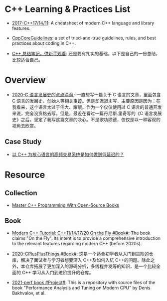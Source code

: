 # C++ Learning & Practices List

- [2017-C++17/14/11](https://parg.co/b1f): A cheatsheet of modern C++ language and library features.

- [CppCoreGuidelines](https://github.com/isocpp/CppCoreGuidelines): a set of tried-and-true guidelines, rules, and best practices about coding in C++.

- [C++ 总结笔记，供新手观看](https://zhuanlan.zhihu.com/p/30996101): 还是要有扎实的基础。以下是自己的一份总结，比较适合自己。

# Overview

- [2020-C 语言发展史的点点滴滴 ](https://mp.weixin.qq.com/s/rJVEKjxIrfiV-nSluvXZVg): 一直想写一篇关于 C 语言的文章，里面包含 C 语言的发展史、创始人等相关事迹。但是却迟迟未写，主要原因是因为：在我看来，这个语言太过于伟大、耀眼。作为一个仅仅使用过 C 语言的普通开发来说，完全没资格去写。但是，最近在看过一篇丹尼斯.里奇写的《C 语言发展史》之后，坚定了我写这篇文章的决心。不是歌功颂德，仅仅是以一种客观的视角去欣赏。

## Case Study

- [以 C++ 为核心语言的高频交易系统是如何做到低延迟的？](https://www.zhihu.com/question/23185359/answer/137034841)

# Resource

## Collection

- [Master C++ Programming With Open-Source Books](https://www.ossblog.org/master-c-programming-with-open-source-books/)

## Book

- [Modern C++ Tutorial: C++11/14/17/20 On the Fly #Book#](https://github.com/changkun/modern-cpp-tutorial): The book claims "On the Fly". Its intent is to provide a comprehensive introduction to the relevant features regarding modern C++ (before 2020s).

- [2020-CPlusPlusThings #Book#](https://github.com/Light-City/CPlusPlusThings): 这是一个适合初学者从入门到进阶的仓库，解决了面试者与学习者想要深入 C++及如何入坑 C++的问题。除此之外，本仓库拓展了更加深入的源码分析，多线程并发等的知识，是一个比较全面的 C++ 学习从入门到进阶提升的仓库。

- [2021-perf book #Project#](https://github.com/dendibakh/perf-book): This is a repository with source files of the book "Performance Analysis and Tuning on Modern CPU" by Denis Bakhvalov, et al.
